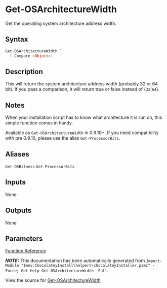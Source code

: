 ﻿---
Order: 90
Title: Get-OSArchitectureWidth
Description: Information on Get-OSArchitectureWidth function
RedirectFrom: docs/helpers-get-osarchitecture-width
---

# Get-OSArchitectureWidth

<!-- This documentation is automatically generated from https://github.com/chocolatey/choco/blob/stable/src/chocolatey.resources/helpers/functions/Get-OSArchitectureWidth.ps1 using https://github.com/chocolatey/choco/blob/stable/GenerateDocs.ps1. Contributions are welcome at the original location(s). -->

Get the operating system architecture address width.

## Syntax

~~~powershell
Get-OSArchitectureWidth `
  [-Compare <Object>]
~~~

## Description

This will return the system architecture address width (probably 32 or
64 bit). If you pass a comparison, it will return true or false instead
of {`32`|`64`}.

## Notes

When your installation script has to know what architecture it is run
on, this simple function comes in handy.

Available as `Get-OSArchitectureWidth` in 0.9.10+. If you need
compatibility with pre 0.9.10, please use the alias `Get-ProcessorBits`.

## Aliases

`Get-OSBitness`
`Get-ProcessorBits`


## Inputs

None

## Outputs

None

## Parameters




[Function Reference](./)

***NOTE:*** This documentation has been automatically generated from `Import-Module "$env:ChocolateyInstall\helpers\chocolateyInstaller.psm1" -Force; Get-Help Get-OSArchitectureWidth -Full`.

View the source for [Get-OSArchitectureWidth](https://github.com/chocolatey/choco/blob/stable/src/chocolatey.resources/helpers/functions/Get-OSArchitectureWidth.ps1)

